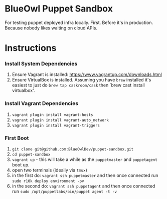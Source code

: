 BlueOwl Puppet Sandbox
======================

For testing puppet deployed infra locally. First. Before it's in production. Because nobody likes waiting on cloud APIs.

# Instructions

### Install System Dependencies
1. Ensure Vagrant is installed: https://www.vagrantup.com/downloads.html
1. Ensure VirtualBox is installed. Assuming you have `brew` installed it's easiest to just do `brew tap caskroom/cask` then `brew cast install virtualbox'.


### Install Vagrant Dependencies
1. `vagrant plugin install vagrant-hosts`
1. `vagrant plugin install vagrant-auto_network`
1. `vagrant plugin install vagrant-triggers`


### First Boot
1. `git clone git@github.com:BlueOwlDev/puppet-sandbox.git`
1. `cd puppet-sandbox`
1. `vagrant up` - this will take a while as the `puppetmaster` and `puppetagent` boot up.
1. open two terminals (ideally via `tmux`)
1. in the first do: `vagrant ssh puppetmaster` and then once connected run `sudo r10k deploy environment -pv`
1. in the second do: `vagrant ssh puppetagent` and then once connected run `sudo /opt/puppetlabs/bin/puppet agent -t -v`
